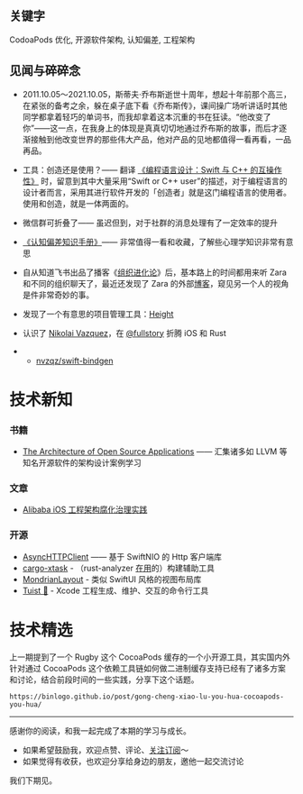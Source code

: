 ## 关键字

CodoaPods 优化, 开源软件架构, 认知偏差, 工程架构

## 见闻与碎碎念

- 2011.10.05～2021.10.05，斯蒂夫·乔布斯逝世十周年，想起十年前那个高三，在紧张的备考之余，躲在桌子底下看《乔布斯传》，课间操广场听讲话时其他同学都拿着轻巧的单词书，而我却拿着这本沉重的书在狂读。“他改变了你”——这一点，在我身上的体现是真真切切地通过乔布斯的故事，而后才逐渐接触到他改变世界的那些伟大产品，他对产品的见地都值得一看再看，一品再品。
- 工具：创造还是使用？—— 翻译 [《编程语言设计：Swift 与 C++ 的互操作性》](https://binlogo.github.io/Knowledge-Track/cs/programming-languages/swift/swift-cpp-interoperability.html) 时，留意到其中大量采用“Swift or C++ user”的描述，对于编程语言的设计者而言，采用其进行软件开发的「创造者」就是这门编程语言的使用者。使用和创造，就是一体两面的。
- 微信群可折叠了—— 虽迟但到，对于社群的消息处理有了一定效率的提升
- [《认知偏差知识手册》](https://s75w5y7vut.feishu.cn/docs/doccn3BatnScBJe7wD7K3S5poFf)—— 非常值得一看和收藏，了解些心理学知识非常有意思
- 自从知道飞书出品了播客《[组织进化论](https://www.xiaoyuzhoufm.com/podcast/606547c8e5c273d2a3689a3e?s=eyJ1IjogIjVlN2RkYTkwMGE3YmQ4MDljMmU4N2MxMSJ9)》后，基本路上的时间都用来听 Zara 和不同的组织聊天了，最近还发现了 Zara 的外部[博客](https://bytedance.feishu.cn/docs/doccn4sKBEWyyLPziLVyoaudpXd?from=from_copylink)，窥见另一个人的视角是件非常奇妙的事。
- 发现了一个有意思的项目管理工具：[Height](https://height.app/product#productivity)
- 认识了 [Nikolai Vazquez](https://github.com/nvzqz)，在 [@fullstory](https://www.fullstory.com/) 折腾 iOS 和 Rust

- - [nvzqz/swift-bindgen](https://github.com/nvzqz/swift-bindgen)

# 技术新知

### 书籍

- [The Architecture of Open Source Applications](https://www.aosabook.org/en/index.html) —— 汇集诸多如 LLVM 等知名开源软件的架构设计案例学习

### 文章

- [Alibaba iOS 工程架构腐化治理实践](https://mp.weixin.qq.com/s/gS9yC4HUWxi0vkjQPdo5tw)

### 开源

- [AsyncHTTPClient](https://github.com/swift-server/async-http-client) —— 基于 SwiftNIO 的 Http 客户端库
- [cargo-xtask](https://github.com/matklad/cargo-xtask/) - （rust-analyzer [在用](https://rust-analyzer.github.io/rust-analyzer/xtask/index.html)的）构建辅助工具
- [MondrianLayout](https://github.com/muukii/MondrianLayout) - 类似 SwiftUI 风格的视图布局库
- [Tuist 🔧](https://docs.tuist.io/) - Xcode 工程生成、维护、交互的命令行工具

# 技术精选

上一期提到了一个 Rugby 这个 CocoaPods 缓存的一个小开源工具，其实国内外针对通过 CocoaPods 这个依赖工具链如何做二进制缓存支持已经有了诸多方案和讨论，结合前段时间的一些实践，分享下这个话题。

```urlpreview
https://binlogo.github.io/post/gong-cheng-xiao-lu-you-hua-cocoapods-you-hua/
```

------

感谢你的阅读，和我一起完成了本期的学习与成长。

- 如果希望鼓励我，欢迎点赞、评论、[关注订阅](https://www.yuque.com/binboy/increment-magzine)～
- 如果觉得有收获，也欢迎分享给身边的朋友，邀他一起交流讨论

我们下期见。
